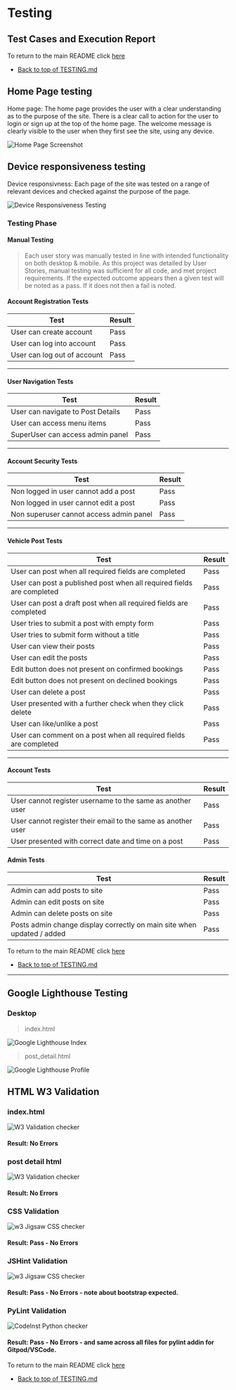 # Testing
## Test Cases and Execution Report

To return to the main README click [here](/README.md)

* [Back to top of TESTING.md](#testing) 

## Home Page testing

Home page: The home page provides the user with a clear understanding as to the purpose of the site. 
There is a clear call to action for the user to login or sign up at the top of the home page. 
The welcome message is clearly visible to the user when they first see the site, using any device.

![Home Page Screenshot](/assets/screenshots/homepage.png)

## Device responsiveness testing

Device responsivness: Each page of the site was tested on a range of relevant devices and checked against the purpose of the page. 

![Device Responsiveness Testing](/assets/screenshots/responsiveness.png)


### Testing Phase

#### Manual Testing

> Each user story was manually tested in line with intended functionality on both desktop & mobile.
> As this project was detailed by User Stories, manual testing was sufficient for all code, and met project requirements.
> If the expected outcome appears then a given test will be noted as a pass. If it does not then a fail is noted.

#### Account Registration Tests
| Test |Result  |
|--|--|
| User can create account | Pass |
| User can log into account| Pass|
|User can log out of account|Pass|

---

#### User Navigation Tests

| Test |Result  |
|--|--|
|User can navigate to Post Details | Pass |
|User can access menu items| Pass|
|SuperUser can access admin panel|Pass|

---

#### Account Security Tests

| Test |Result  |
|--|--|
|Non logged in user cannot add a post | Pass |
|Non logged in user cannot edit a post | Pass|
|Non superuser cannot access admin panel|Pass|

---

#### Vehicle Post Tests

| Test |Result  |
|--|--|
|User can post when all required fields are completed | Pass |
|User can post a published post when all required fields are completed | Pass |
|User can post a draft post when all required fields are completed | Pass |
|User tries to submit a post with empty form |Pass|
|User tries to submit form without a title | Pass|
|User can view their posts |Pass|
|User can edit the posts |Pass|
|Edit button does not present on confirmed bookings|Pass|
|Edit button does not present on declined bookings |Pass|
|User can delete a post|Pass|
|User presented with a further check when they click delete|Pass|
|User can like/unlike a post | Pass |
|User can comment on a post when all required fields are completed | Pass |

--- 

#### Account Tests

| Test |Result  |
|--|--|
|User cannot register username to the same as another user|Pass|
|User cannot register their email to the same as another user |Pass|
|User presented with correct date and time on a post|Pass|


#### Admin Tests

| Test |Result  |
|--|--|
|Admin can add posts to site|Pass|
|Admin can edit posts on site|Pass|
|Admin can delete posts on site|Pass|
|Posts admin change display correctly on main site when updated / added|Pass|

To return to the main README click [here](/README.md)

* [Back to top of TESTING.md](#testing) 

---

## Google Lighthouse Testing

### Desktop

> index.html

![Google Lighthouse Index](/assets/testing/main-page-lighthouse.png)

> post_detail.html

![Google Lighthouse Profile](/assets/testing/detail-page-lighthouse.png)


## HTML W3 Validation

### index.html

![W3 Validation checker](/assets/testing/w3validation.png)
#### Result: No Errors

### post detail html

![W3 Validation checker](/assets/testing/w3validation-detail.png)
#### Result: No Errors

### CSS Validation

![w3 Jigsaw CSS checker](/assets/testing/cssvalidation.png)
#### Result: Pass - No Errors

### JSHint Validation

![w3 Jigsaw CSS checker](/assets/testing/jshintvalidation.png)
#### Result: Pass - No Errors - note about bootstrap expected.

### PyLint Validation

![CodeInst Python checker](/assets/testing/pythonvalidation.png)
#### Result: Pass - No Errors - and same across all files for pylint addin for Gitpod/VSCode.

To return to the main README click [here](/README.md)

* [Back to top of TESTING.md](#testing) 
